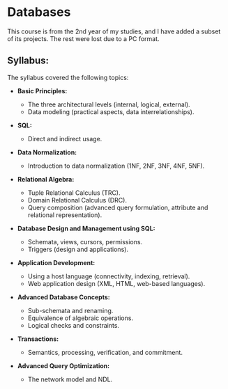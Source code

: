 # Databases

This course is from the 2nd year of my studies, and I have added a subset of its projects. The rest were lost due to a PC format.

## Syllabus:

The syllabus covered the following topics:

- **Basic Principles:**
  - The three architectural levels (internal, logical, external).
  - Data modeling (practical aspects, data interrelationships).

- **SQL:**
  - Direct and indirect usage.

- **Data Normalization:**
  - Introduction to data normalization (1NF, 2NF, 3NF, 4NF, 5NF).

- **Relational Algebra:**
  - Tuple Relational Calculus (TRC).
  - Domain Relational Calculus (DRC).
  - Query composition (advanced query formulation, attribute and relational representation).

- **Database Design and Management using SQL:**
  - Schemata, views, cursors, permissions.
  - Triggers (design and applications).

- **Application Development:**
  - Using a host language (connectivity, indexing, retrieval).
  - Web application design (XML, HTML, web-based languages).

- **Advanced Database Concepts:**
  - Sub-schemata and renaming.
  - Equivalence of algebraic operations.
  - Logical checks and constraints.

- **Transactions:**
  - Semantics, processing, verification, and commitment.

- **Advanced Query Optimization:**
  - The network model and NDL.

